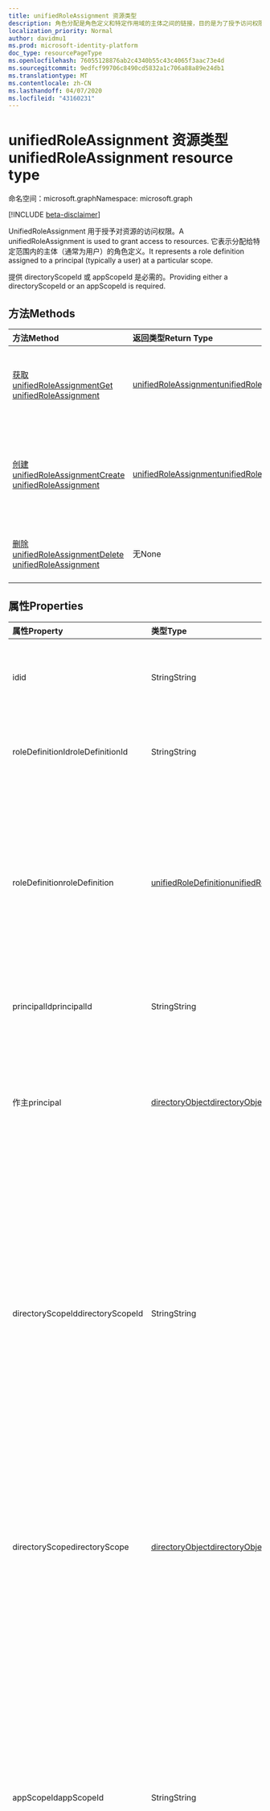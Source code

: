 ```yaml
---
title: unifiedRoleAssignment 资源类型
description: 角色分配是角色定义和特定作用域的主体之间的链接，目的是为了授予访问权限。
localization_priority: Normal
author: davidmu1
ms.prod: microsoft-identity-platform
doc_type: resourcePageType
ms.openlocfilehash: 76055128876ab2c4340b55c43c4065f3aac73e4d
ms.sourcegitcommit: 9edfcf99706c8490cd5832a1c706a88a89e24db1
ms.translationtype: MT
ms.contentlocale: zh-CN
ms.lasthandoff: 04/07/2020
ms.locfileid: "43160231"
---
```

# <a name="unifiedroleassignment-resource-type"></a><span data-ttu-id="4dfe2-103">unifiedRoleAssignment 资源类型</span><span class="sxs-lookup"><span data-stu-id="4dfe2-103">unifiedRoleAssignment resource type</span></span>

<span data-ttu-id="4dfe2-104">命名空间：microsoft.graph</span><span class="sxs-lookup"><span data-stu-id="4dfe2-104">Namespace: microsoft.graph</span></span>

[!INCLUDE [beta-disclaimer](../../includes/beta-disclaimer.md)]

<span data-ttu-id="4dfe2-105">UnifiedRoleAssignment 用于授予对资源的访问权限。</span><span class="sxs-lookup"><span data-stu-id="4dfe2-105">A unifiedRoleAssignment is used to grant access to resources.</span></span> <span data-ttu-id="4dfe2-106">它表示分配给特定范围内的主体（通常为用户）的角色定义。</span><span class="sxs-lookup"><span data-stu-id="4dfe2-106">It represents a role definition assigned to a principal (typically a user) at a particular scope.</span></span>

<span data-ttu-id="4dfe2-107">提供 directoryScopeId 或 appScopeId 是必需的。</span><span class="sxs-lookup"><span data-stu-id="4dfe2-107">Providing either a directoryScopeId or an appScopeId is required.</span></span>

## <a name="methods"></a><span data-ttu-id="4dfe2-108">方法</span><span class="sxs-lookup"><span data-stu-id="4dfe2-108">Methods</span></span>

| <span data-ttu-id="4dfe2-109">方法</span><span class="sxs-lookup"><span data-stu-id="4dfe2-109">Method</span></span>       | <span data-ttu-id="4dfe2-110">返回类型</span><span class="sxs-lookup"><span data-stu-id="4dfe2-110">Return Type</span></span> | <span data-ttu-id="4dfe2-111">说明</span><span class="sxs-lookup"><span data-stu-id="4dfe2-111">Description</span></span> |
|:-------------|:------------|:------------|
| [<span data-ttu-id="4dfe2-112">获取 unifiedRoleAssignment</span><span class="sxs-lookup"><span data-stu-id="4dfe2-112">Get unifiedRoleAssignment</span></span>](../api/unifiedroleassignment-get.md) | [<span data-ttu-id="4dfe2-113">unifiedRoleAssignment</span><span class="sxs-lookup"><span data-stu-id="4dfe2-113">unifiedRoleAssignment</span></span>](unifiedroleassignment.md) | <span data-ttu-id="4dfe2-114">读取 unifiedRoleAssignment 对象的属性和关系。</span><span class="sxs-lookup"><span data-stu-id="4dfe2-114">Read properties and relationships of unifiedRoleAssignment object.</span></span> |
| [<span data-ttu-id="4dfe2-115">创建 unifiedRoleAssignment</span><span class="sxs-lookup"><span data-stu-id="4dfe2-115">Create unifiedRoleAssignment</span></span>](../api/rbacapplication-post-roleassignments.md) | [<span data-ttu-id="4dfe2-116">unifiedRoleAssignment</span><span class="sxs-lookup"><span data-stu-id="4dfe2-116">unifiedRoleAssignment</span></span>](unifiedroleassignment.md) | <span data-ttu-id="4dfe2-117">通过发布到 roleAssignment 集合创建新的 unifiedRoleAssignment。</span><span class="sxs-lookup"><span data-stu-id="4dfe2-117">Create a new unifiedRoleAssignment by posting to the roleAssignment collection.</span></span> |
| [<span data-ttu-id="4dfe2-118">删除 unifiedRoleAssignment</span><span class="sxs-lookup"><span data-stu-id="4dfe2-118">Delete unifiedRoleAssignment</span></span>](../api/unifiedroleassignment-delete.md) | <span data-ttu-id="4dfe2-119">无</span><span class="sxs-lookup"><span data-stu-id="4dfe2-119">None</span></span> | <span data-ttu-id="4dfe2-120">删除 unifiedRoleAssignment 对象。</span><span class="sxs-lookup"><span data-stu-id="4dfe2-120">Delete unifiedRoleAssignment object.</span></span> |

## <a name="properties"></a><span data-ttu-id="4dfe2-121">属性</span><span class="sxs-lookup"><span data-stu-id="4dfe2-121">Properties</span></span>

| <span data-ttu-id="4dfe2-122">属性</span><span class="sxs-lookup"><span data-stu-id="4dfe2-122">Property</span></span>     | <span data-ttu-id="4dfe2-123">类型</span><span class="sxs-lookup"><span data-stu-id="4dfe2-123">Type</span></span>        | <span data-ttu-id="4dfe2-124">说明</span><span class="sxs-lookup"><span data-stu-id="4dfe2-124">Description</span></span> |
|:-------------|:------------|:------------|
|<span data-ttu-id="4dfe2-125">id</span><span class="sxs-lookup"><span data-stu-id="4dfe2-125">id</span></span>|<span data-ttu-id="4dfe2-126">String</span><span class="sxs-lookup"><span data-stu-id="4dfe2-126">String</span></span>| <span data-ttu-id="4dfe2-127">UnifiedRoleAssignment 的唯一标识符。</span><span class="sxs-lookup"><span data-stu-id="4dfe2-127">The unique identifier for the unifiedRoleAssignment.</span></span> <span data-ttu-id="4dfe2-128">键，不可为 null，只读。</span><span class="sxs-lookup"><span data-stu-id="4dfe2-128">Key, not nullable, Read-only.</span></span> |
|<span data-ttu-id="4dfe2-129">roleDefinitionId</span><span class="sxs-lookup"><span data-stu-id="4dfe2-129">roleDefinitionId</span></span>|<span data-ttu-id="4dfe2-130">String</span><span class="sxs-lookup"><span data-stu-id="4dfe2-130">String</span></span>| <span data-ttu-id="4dfe2-131">工作分配所针对的 unifiedRoleDefinition 的 ID。</span><span class="sxs-lookup"><span data-stu-id="4dfe2-131">ID of the unifiedRoleDefinition the assignment is for.</span></span> <span data-ttu-id="4dfe2-132">只读。</span><span class="sxs-lookup"><span data-stu-id="4dfe2-132">Read only.</span></span> |
|<span data-ttu-id="4dfe2-133">roleDefinition</span><span class="sxs-lookup"><span data-stu-id="4dfe2-133">roleDefinition</span></span>|[<span data-ttu-id="4dfe2-134">unifiedRoleDefinition</span><span class="sxs-lookup"><span data-stu-id="4dfe2-134">unifiedRoleDefinition</span></span>](unifiedroledefinition.md)|<span data-ttu-id="4dfe2-135">指示工作分配所针对的 roleDefinition 的属性。</span><span class="sxs-lookup"><span data-stu-id="4dfe2-135">Property indicating the roleDefinition the assignment is for.</span></span> <span data-ttu-id="4dfe2-136">提供，以便呼叫者可以在获取角色分配`$expand`的同时使用该角色定义。</span><span class="sxs-lookup"><span data-stu-id="4dfe2-136">Provided so that callers can get the role definition using `$expand` at the same time as getting the role assignment.</span></span> <span data-ttu-id="4dfe2-137">roleDefinition.Id 将自动展开</span><span class="sxs-lookup"><span data-stu-id="4dfe2-137">roleDefinition.Id will be auto expanded</span></span>
|<span data-ttu-id="4dfe2-138">principalId</span><span class="sxs-lookup"><span data-stu-id="4dfe2-138">principalId</span></span>|<span data-ttu-id="4dfe2-139">String</span><span class="sxs-lookup"><span data-stu-id="4dfe2-139">String</span></span>| <span data-ttu-id="4dfe2-140">向其授予分配的主体的 Objectid。</span><span class="sxs-lookup"><span data-stu-id="4dfe2-140">Objectid of the principal to which the assignment is granted.</span></span> |
|<span data-ttu-id="4dfe2-141">作主</span><span class="sxs-lookup"><span data-stu-id="4dfe2-141">principal</span></span>|[<span data-ttu-id="4dfe2-142">directoryObject</span><span class="sxs-lookup"><span data-stu-id="4dfe2-142">directoryObject</span></span>](directoryobject.md)| <span data-ttu-id="4dfe2-143">引用分配的主体的属性。</span><span class="sxs-lookup"><span data-stu-id="4dfe2-143">Property referencing the assigned principal.</span></span> <span data-ttu-id="4dfe2-144">提供，以便呼叫者可以在获取角色`$expand`分配的同时使用。</span><span class="sxs-lookup"><span data-stu-id="4dfe2-144">Provided so that callers can get the principal using `$expand` at the same time as getting the role assignment.</span></span> <span data-ttu-id="4dfe2-145">只读。</span><span class="sxs-lookup"><span data-stu-id="4dfe2-145">Read-only.</span></span> |
|<span data-ttu-id="4dfe2-146">directoryScopeId</span><span class="sxs-lookup"><span data-stu-id="4dfe2-146">directoryScopeId</span></span>|<span data-ttu-id="4dfe2-147">String</span><span class="sxs-lookup"><span data-stu-id="4dfe2-147">String</span></span>|<span data-ttu-id="4dfe2-148">表示工作分配范围的目录对象的 Id。</span><span class="sxs-lookup"><span data-stu-id="4dfe2-148">Id of the directory object representing the scope of the assignment.</span></span> <span data-ttu-id="4dfe2-149">工作分配的范围决定了主体已被授予访问权限的一组资源。</span><span class="sxs-lookup"><span data-stu-id="4dfe2-149">The scope of an assignment determines the set of resources for which the principal has been granted access.</span></span> <span data-ttu-id="4dfe2-150">目录作用域是存储在多个应用程序可理解的目录中的共享作用域。</span><span class="sxs-lookup"><span data-stu-id="4dfe2-150">Directory scopes are shared scopes stored in the directory that are understood by multiple applications.</span></span> <span data-ttu-id="4dfe2-151">应用范围是此应用程序仅定义和理解的作用域。</span><span class="sxs-lookup"><span data-stu-id="4dfe2-151">App scopes are scopes that are defined and understood by this application only.</span></span>|
|<span data-ttu-id="4dfe2-152">directoryScope</span><span class="sxs-lookup"><span data-stu-id="4dfe2-152">directoryScope</span></span>|[<span data-ttu-id="4dfe2-153">directoryObject</span><span class="sxs-lookup"><span data-stu-id="4dfe2-153">directoryObject</span></span>](directoryobject.md)|<span data-ttu-id="4dfe2-154">属性引用作为工作分配范围的目录对象。</span><span class="sxs-lookup"><span data-stu-id="4dfe2-154">Property referencing the directory object that is the scope of the assignment.</span></span> <span data-ttu-id="4dfe2-155">提供，以便呼叫者可以使用`$expand`与获取角色分配相同的时间获取目录对象。</span><span class="sxs-lookup"><span data-stu-id="4dfe2-155">Provided so that callers can get the directory object using `$expand` at the same time as getting the role assignment.</span></span> <span data-ttu-id="4dfe2-156">只读。</span><span class="sxs-lookup"><span data-stu-id="4dfe2-156">Read-only.</span></span> |
|<span data-ttu-id="4dfe2-157">appScopeId</span><span class="sxs-lookup"><span data-stu-id="4dfe2-157">appScopeId</span></span>|<span data-ttu-id="4dfe2-158">String</span><span class="sxs-lookup"><span data-stu-id="4dfe2-158">String</span></span>|<span data-ttu-id="4dfe2-159">当分配作用域是特定于应用的应用程序特定作用域的 Id。</span><span class="sxs-lookup"><span data-stu-id="4dfe2-159">Id of the app specific scope when the assignment scope is app specific.</span></span> <span data-ttu-id="4dfe2-160">工作分配的范围决定了主体已被授予访问权限的一组资源。</span><span class="sxs-lookup"><span data-stu-id="4dfe2-160">The scope of an assignment determines the set of resources for which the principal has been granted access.</span></span> <span data-ttu-id="4dfe2-161">目录作用域是存储在多个应用程序可理解的目录中的共享作用域。</span><span class="sxs-lookup"><span data-stu-id="4dfe2-161">Directory scopes are shared scopes stored in the directory that are understood by multiple applications.</span></span> <span data-ttu-id="4dfe2-162">对租户范围范围使用 "/"。</span><span class="sxs-lookup"><span data-stu-id="4dfe2-162">Use "/" for tenant-wide scope.</span></span> <span data-ttu-id="4dfe2-163">应用范围是此应用程序仅定义和理解的作用域。</span><span class="sxs-lookup"><span data-stu-id="4dfe2-163">App scopes are scopes that are defined and understood by this application only.</span></span>|
|<span data-ttu-id="4dfe2-164">appScope</span><span class="sxs-lookup"><span data-stu-id="4dfe2-164">appScope</span></span>|[<span data-ttu-id="4dfe2-165">appScope</span><span class="sxs-lookup"><span data-stu-id="4dfe2-165">appScope</span></span>](appscope.md)|<span data-ttu-id="4dfe2-166">只读属性，其中包含特定应用程序作用域的详细信息，当分配作用域为应用程序特定时。</span><span class="sxs-lookup"><span data-stu-id="4dfe2-166">Read-only property with details of the app specific scope when the assignment scope is app specific.</span></span> <span data-ttu-id="4dfe2-167">包容实体。</span><span class="sxs-lookup"><span data-stu-id="4dfe2-167">Containment entity.</span></span> |
|<span data-ttu-id="4dfe2-168">resourceScope</span><span class="sxs-lookup"><span data-stu-id="4dfe2-168">resourceScope</span></span>|<span data-ttu-id="4dfe2-169">String</span><span class="sxs-lookup"><span data-stu-id="4dfe2-169">String</span></span>| <span data-ttu-id="4dfe2-170">应用 unifiedRoleAssignment 的范围。</span><span class="sxs-lookup"><span data-stu-id="4dfe2-170">The scope at which the unifiedRoleAssignment applies.</span></span> <span data-ttu-id="4dfe2-171">对于服务范围，这是 "/"。</span><span class="sxs-lookup"><span data-stu-id="4dfe2-171">This is "/" for service-wide.</span></span> <span data-ttu-id="4dfe2-172">**请勿使用。此属性将很快被弃用。**</span><span class="sxs-lookup"><span data-stu-id="4dfe2-172">**DO NOT USE. This property will be deprecated soon.**</span></span>|

## <a name="relationships"></a><span data-ttu-id="4dfe2-173">关系</span><span class="sxs-lookup"><span data-stu-id="4dfe2-173">Relationships</span></span>

<span data-ttu-id="4dfe2-174">无</span><span class="sxs-lookup"><span data-stu-id="4dfe2-174">None</span></span>

## <a name="json-representation"></a><span data-ttu-id="4dfe2-175">JSON 表示形式</span><span class="sxs-lookup"><span data-stu-id="4dfe2-175">JSON representation</span></span>

<span data-ttu-id="4dfe2-176">下面是资源的 JSON 表示形式。</span><span class="sxs-lookup"><span data-stu-id="4dfe2-176">The following is a JSON representation of the resource.</span></span>

<!-- {
  "blockType": "resource",
  "optionalProperties": [

  ],
  "@odata.type": "microsoft.graph.unifiedRoleAssignment",
  "baseType": "",
  "keyProperty": "id"
}-->

```json
{
  "id": "String (identifier)",
  "roleDefinitionId": "String",
  "roleDefinition": {"@odata.type": "microsoft.graph.unifiedRoleDefinition"},
  "principalId": "String",
  "principal": {"@odata.type": "microsoft.graph.directoryObject"},
  "directoryScopeId": "String",
  "directoryScope": {"@odata.type": "microsoft.graph.directoryObject"},
  "appScopeId": "String",
  "appScope": {"@odata.type": "microsoft.graph.appScope"},
  "resourceScope": "String"
}
```

<!-- uuid: 16cd6b66-4b1a-43a1-adaf-3a886856ed98
2019-02-04 14:57:30 UTC -->
<!-- {
  "type": "#page.annotation",
  "description": "unifiedRoleAssignment resource",
  "keywords": "",
  "section": "documentation",
  "tocPath": ""
}-->